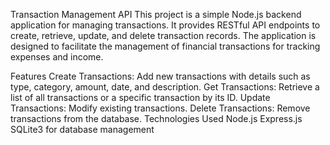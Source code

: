 Transaction Management API
This project is a simple Node.js backend application for managing transactions. It provides RESTful API endpoints to create, retrieve, update, and delete transaction records. The application is designed to facilitate the management of financial transactions for tracking expenses and income.

Features
Create Transactions: Add new transactions with details such as type, category, amount, date, and description.
Get Transactions: Retrieve a list of all transactions or a specific transaction by its ID.
Update Transactions: Modify existing transactions.
Delete Transactions: Remove transactions from the database.
Technologies Used
Node.js
Express.js
SQLite3 for database management